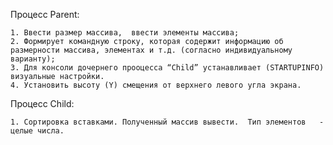 
Процесс Parent: 

	1. Ввести размер массива,  ввести элементы массива;
	2. Формирует командную строку, которая содержит информацию об размерности массива, элементах и т.д. (согласно индивидуальному варианту);
	3. Для консоли дочернего прооцесса “Child” устанавливает (STARTUPINFO) визуальные настройки.
	4. Установить высоту (Y) смещения от верхнего левого угла экрана.
Процесс Child:

	1. Сортировка вставками. Полученный массив вывести.  Тип элементов   - целые числа.
